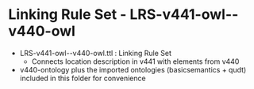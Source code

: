 # Linking Rule Set - LRS-v441-owl--v440-owl
- LRS-v441-owl--v440-owl.ttl : Linking Rule Set
  - Connects location description in v441 with elements from v440
- v440-ontology plus the imported ontologies (basicsemantics + qudt) included in this folder for convenience